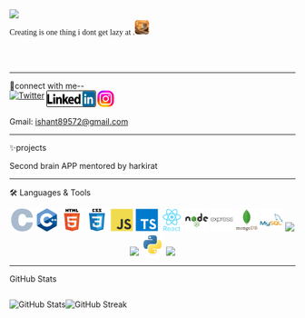 
 <div display="style="display: flex;  > 
  <img src="https://readme-typing-svg.herokuapp.com/?lines=Hi+%F0%9F%91%8B%2C+I'm+Ishant.;Let's+get+coding...;&center=true&size=28" />
</div>
<div style="display: flex;">
<p style="font-family: Georgia, 'Times New Roman', Times, serif;">
Creating is one thing i dont get lazy at     . </p>  <div style="width: 25px; height: 25px; border-radius: 5px;">
 <img  style="width: 25px; height: 25px; border-radius: 5px;" src="./cat.gif" alt="">

</div>
</div>
<br><br>
<hr style="border-color: rgb(192, 192, 192);">

<div style="display: flex;" > 
<div > 
🤝connect with me--


<div style="display: flex;">

  <a href="https://twitter.com/_lets_see__" target="_blank">
    <img src="https://img.shields.io/badge/Twitter-1DA1F2?style=for-the-badge&logo=twitter&logoColor=white" alt="Twitter"/>
  </a> <a href="https://www.linkedin.com/in/ishant-khatri-1523b7283/">
        <img   style="width: 85px; height: 27px; border: 1px black solid; margin-left: 4px ; border-radius: 2px;"   src="./linkedin.png" alt="">
    </a> <a href="">
        <img  style="height: 29px; width: 29px; margin-left: 3px; border-radius: 10px;" src="./insta.jpeg" alt="">
    </a>
  
     

    



   

</div>
</div>

</div>

Gmail: ishant89572@gmail.com

<hr style="border-color: rgb(192, 192, 192);">
 
✨projects
<p>Second brain APP mentored by harkirat</p>

<hr style="border-color: rgb(192, 192, 192);">



🛠️ Languages & Tools

<p align="center">
  <a href="https://www.cprogramming.com/"><img src="https://raw.githubusercontent.com/devicons/devicon/master/icons/c/c-original.svg" width="40" /></a>
  <a href="https://www.w3schools.com/cpp/"><img src="https://raw.githubusercontent.com/devicons/devicon/master/icons/cplusplus/cplusplus-original.svg" width="40" /></a>
  <a href="https://www.w3schools.com/html/"><img src="https://raw.githubusercontent.com/devicons/devicon/master/icons/html5/html5-original-wordmark.svg" width="40" /></a>
  <a href="https://www.w3schools.com/css/"><img src="https://raw.githubusercontent.com/devicons/devicon/master/icons/css3/css3-original-wordmark.svg" width="40" /></a>
  <a href="https://developer.mozilla.org/en-US/docs/Web/JavaScript"><img src="https://raw.githubusercontent.com/devicons/devicon/master/icons/javascript/javascript-original.svg" width="40" /></a>
  <a href="https://www.typescriptlang.org/"><img src="https://raw.githubusercontent.com/devicons/devicon/master/icons/typescript/typescript-original.svg" width="40" /></a>
  <a href="https://reactjs.org/"><img src="https://raw.githubusercontent.com/devicons/devicon/master/icons/react/react-original-wordmark.svg" width="40" /></a>
  <a href="https://nodejs.org"><img src="https://raw.githubusercontent.com/devicons/devicon/master/icons/nodejs/nodejs-original-wordmark.svg" width="40" /></a>
  <a href="https://expressjs.com"><img src="https://raw.githubusercontent.com/devicons/devicon/master/icons/express/express-original-wordmark.svg" width="40" /></a>
  <a href="https://www.mongodb.com/"><img src="https://raw.githubusercontent.com/devicons/devicon/master/icons/mongodb/mongodb-original-wordmark.svg" width="40" /></a>
  <a href="https://www.mysql.com/"><img src="https://raw.githubusercontent.com/devicons/devicon/master/icons/mysql/mysql-original-wordmark.svg" width="40" /></a>
  <a href="https://tailwindcss.com/"><img src="https://www.vectorlogo.zone/logos/tailwindcss/tailwindcss-icon.svg" width="40" /></a>
  <a href="https://www.figma.com/"><img src="https://www.vectorlogo.zone/logos/figma/figma-icon.svg" width="40" /></a>
  <a href="https://www.python.org/"><img src="https://raw.githubusercontent.com/devicons/devicon/master/icons/python/python-original.svg" width="40" /></a>
  <a href="https://www.postman.com/"><img src="https://www.vectorlogo.zone/logos/getpostman/getpostman-icon.svg" width="40" /></a>
</p>


<hr style="border-color: rgb(192, 192, 192);">

 GitHub Stats
<div style="display: flex;">
<p align="center">
  <img   src="https://github-readme-stats.vercel.app/api?username=ishant1412&show_icons=true&theme=radical" alt="GitHub Stats"/>
</p>

<p align="center">
  <img src="https://github-readme-streak-stats.herokuapp.com/?user=ishant1412&theme=radical" alt="GitHub Streak"/>
</p>
</div>





